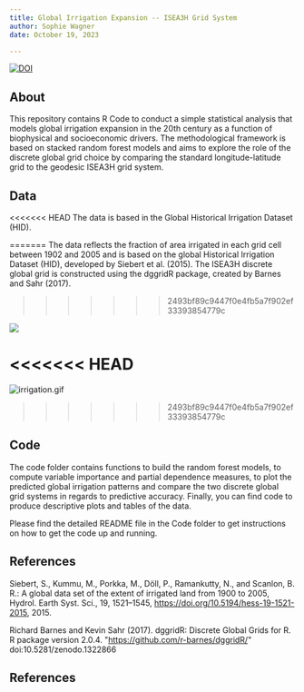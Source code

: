 ```yaml
---
title: Global Irrigation Expansion -- ISEA3H Grid System
author: Sophie Wagner
date: October 19, 2023

---
```


[![DOI](https://zenodo.org/badge/DOI/10.5281/zenodo.10012830.svg)](https://doi.org/10.5281/zenodo.10012830)


## About
This repository contains R Code to conduct a simple statistical analysis that models global irrigation expansion in the 20th century as a function of biophysical and socioeconomic drivers. The methodological framework is based on stacked random forest models and aims to explore the role of the discrete global grid choice by comparing the standard longitude-latitude grid to the geodesic ISEA3H grid system.   


## Data
<<<<<<< HEAD
The data is based in the Global Historical Irrigation Dataset (HID).

=======
The data reflects the fraction of area irrigated in each grid cell between 1902 and 2005 and is based on the global Historical Irrigation Dataset (HID), developed by Siebert et al. (2015). The ISEA3H discrete global grid is constructed using the dggridR package, created by Barnes and Sahr (2017).
>>>>>>> 2493bf89c9447f0e4fb5a7f902ef33393854779c

![](irrigation.gif)

<<<<<<< HEAD
=======
 ![irrigation.gif](irrigation.gif)

>>>>>>> 2493bf89c9447f0e4fb5a7f902ef33393854779c


## Code
The code folder contains functions to build the random forest models, to compute variable importance and partial dependence measures, to plot the predicted global irrigation patterns  and compare the two discrete global grid systems in regards to predictive accuracy. Finally, you can find code to produce descriptive plots and tables of the data. 

Please find the detailed README file in the Code folder to get instructions on how to get the code up and running. 

## References 
Siebert, S., Kummu, M., Porkka, M., Döll, P., Ramankutty, N., and Scanlon, B. R.: A global data set of the extent of irrigated land from 1900 to 2005, Hydrol. Earth Syst. Sci., 19, 1521–1545, https://doi.org/10.5194/hess-19-1521-2015, 2015.

Richard Barnes and Kevin Sahr (2017). dggridR: Discrete Global Grids for R. R package version 2.0.4. "https://github.com/r-barnes/dggridR/" doi:10.5281/zenodo.1322866



## References






